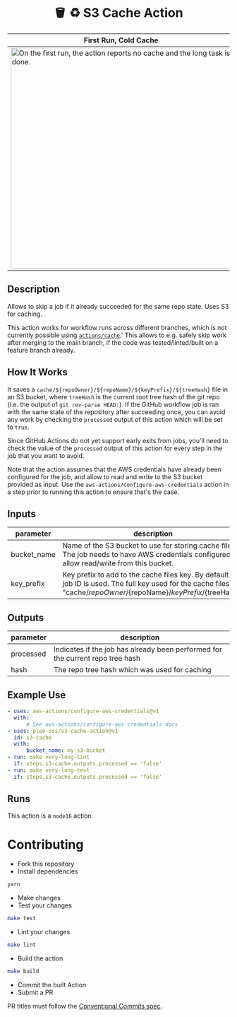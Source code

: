 <h1 align="center">
  🪣 ♻️ S3 Cache Action
</h1>

| First Run, Cold Cache                                                                                                                                                                                       | Next Run, Cache Hit                                                                                                                                                                                            |
| ----------------------------------------------------------------------------------------------------------------------------------------------------------------------------------------------------------- | -------------------------------------------------------------------------------------------------------------------------------------------------------------------------------------------------------------- |
| <img width="500" alt="On the first run, the action reports no cache and the long task is done." src="https://user-images.githubusercontent.com/4643658/180269047-417226dd-ce8f-41a6-92ee-e6ed7d279cb6.png"> | <img width="500" alt="On the next run, the action reports cache hit, and the long task is skipped" src="https://user-images.githubusercontent.com/4643658/180269038-9f896490-619f-4fd8-b801-af01b62b1981.png"> |

<!-- action-docs-description -->

## Description

Allows to skip a job if it already succeeded for the same repo state. Uses S3 for caching.

<!-- action-docs-description -->

This action works for workflow runs across different branches, which is not currently possible using
[`actions/cache`](https://github.com/actions/cache).' This allows to e.g. safely skip work after
merging to the main branch, if the code was tested/linted/built on a feature branch already.

## How It Works

It saves a `cache/${repoOwner}/${repoName}/${keyPrefix}/${treeHash}` file in an S3 bucket, where
`treeHash` is the current root tree hash of the git repo (i.e. the output of `git rev-parse HEAD:`).
If the GitHub workflow job is ran with the same state of the repository after succeeding once, you
can avoid any work by checking the `processed` output of this action which will be set to `true`.

Since GitHub Actions do not yet support early exits from jobs, you'll need to check the value of the
`processed` output of this action for every step in the job that you want to avoid.

Note that the action assumes that the AWS credentials have already been configured for the job, and
allow to read and write to the S3 bucket provided as input. Use the
`aws-actions/configure-aws-credentials` action in a step prior to running this action to ensure
that's the case.

<!-- action-docs-inputs -->

## Inputs

| parameter   | description                                                                                                                                                                 | required | default           |
| ----------- | --------------------------------------------------------------------------------------------------------------------------------------------------------------------------- | -------- | ----------------- |
| bucket_name | Name of the S3 bucket to use for storing cache files. The job needs to have AWS credentials configured to allow read/write from this bucket.                                | `true`   |                   |
| key_prefix  | Key prefix to add to the cache files key. By default the job ID is used. The full key used for the cache files is "cache/${repoOwner}/${repoName}/${keyPrefix}/${treeHash}" | `false`  | ${{ github.job }} |

<!-- action-docs-inputs -->

<!-- action-docs-outputs -->

## Outputs

| parameter | description                                                                    |
| --------- | ------------------------------------------------------------------------------ |
| processed | Indicates if the job has already been performed for the current repo tree hash |
| hash      | The repo tree hash which was used for caching                                  |

<!-- action-docs-outputs -->

## Example Use

```yaml
- uses: aws-actions/configure-aws-credentials@v1
  with:
      # See aws-actions/configure-aws-credentials docs
- uses: pleo-oss/s3-cache-action@v1
  id: s3-cache
  with:
      bucket_name: my-s3-bucket
- run: make very-long-lint
  if: steps.s3-cache.outputs.processed == 'false'
- run: make very-long-test
  if: steps.s3-cache.outputs.processed == 'false'
```

<!-- action-docs-runs -->

## Runs

This action is a `node16` action.

<!-- action-docs-runs -->

# Contributing

-   Fork this repository
-   Install dependencies

```sh
yarn
```

-   Make changes
-   Test your changes

```sh
make test
```

-   Lint your changes

```sh
make lint
```

-   Build the action

```sh
make build
```

-   Commit the built Action
-   Submit a PR

PR titles must follow the
[Conventional Commits spec](https://www.conventionalcommits.org/en/v1.0.0/).
